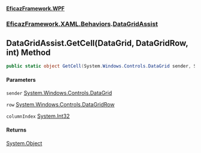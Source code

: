 #### [EficazFramework.WPF](EficazFrameworkWPF.md 'EficazFramework WPF')
### [EficazFramework.XAML.Behaviors](EficazFrameworkWPF.md#EficazFramework.XAML.Behaviors 'EficazFramework.XAML.Behaviors').[DataGridAssist](EficazFramework.XAML.Behaviors/DataGridAssist.md 'EficazFramework.XAML.Behaviors.DataGridAssist')

## DataGridAssist.GetCell(DataGrid, DataGridRow, int) Method

```csharp
public static object GetCell(System.Windows.Controls.DataGrid sender, System.Windows.Controls.DataGridRow row, int columnIndex=0);
```
#### Parameters

<a name='EficazFramework.XAML.Behaviors.DataGridAssist.GetCell(System.Windows.Controls.DataGrid,System.Windows.Controls.DataGridRow,int).sender'></a>

`sender` [System.Windows.Controls.DataGrid](https://docs.microsoft.com/en-us/dotnet/api/System.Windows.Controls.DataGrid 'System.Windows.Controls.DataGrid')

<a name='EficazFramework.XAML.Behaviors.DataGridAssist.GetCell(System.Windows.Controls.DataGrid,System.Windows.Controls.DataGridRow,int).row'></a>

`row` [System.Windows.Controls.DataGridRow](https://docs.microsoft.com/en-us/dotnet/api/System.Windows.Controls.DataGridRow 'System.Windows.Controls.DataGridRow')

<a name='EficazFramework.XAML.Behaviors.DataGridAssist.GetCell(System.Windows.Controls.DataGrid,System.Windows.Controls.DataGridRow,int).columnIndex'></a>

`columnIndex` [System.Int32](https://docs.microsoft.com/en-us/dotnet/api/System.Int32 'System.Int32')

#### Returns
[System.Object](https://docs.microsoft.com/en-us/dotnet/api/System.Object 'System.Object')